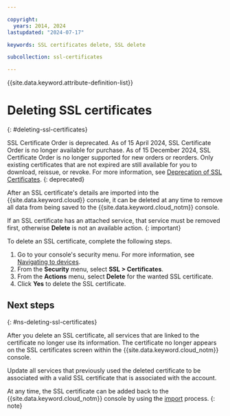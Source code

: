 ```yaml
---

copyright:
  years: 2014, 2024
lastupdated: "2024-07-17"

keywords: SSL certificates delete, SSL delete

subcollection: ssl-certificates

---
```

{{site.data.keyword.attribute-definition-list}}

# Deleting SSL certificates
{: #deleting-ssl-certificates}

SSL Certificate Order is deprecated. As of 15 April 2024, SSL Certificate Order is no longer available for purchase. As of 15 December 2024, SSL Certificate Order is no longer supported for new orders or reorders. Only existing certificates that are not expired are still available for you to download, reissue, or revoke. For more information, see [Deprecation of SSL Certificates](/docs/ssl-certificates?topic=ssl-certificates-deprecation).
{: deprecated}

After an SSL certificate's details are imported into the {{site.data.keyword.cloud}} console, it can be deleted at any time to remove all data from being saved to the {{site.data.keyword.cloud_notm}} console.

If an SSL certificate has an attached service, that service must be removed first, otherwise **Delete** is not an available action.
{: important}

To delete an SSL certificate, complete the following steps.

1. Go to your console's security menu. For more information, see [Navigating to devices](/docs/ssl-certificates?topic=ssl-certificates-navigating-devices).
2. From the **Security** menu, select **SSL > Certificates**.
3. From the **Actions** menu, select **Delete** for the wanted SSL certificate.
4. Click **Yes** to delete the SSL certificate.

## Next steps
{: #ns-deleting-ssl-certificates}

After you delete an SSL certificate, all services that are linked to the certificate no longer use its information. The certificate no longer appears on the SSL certificates screen within the {{site.data.keyword.cloud_notm}} console.

Update all services that previously used the deleted certificate to be associated with a valid SSL certificate that is associated with the account.

At any time, the SSL certificate can be added back to the {{site.data.keyword.cloud_notm}} console by using the [import](/docs/ssl-certificates?topic=ssl-certificates-importing-ssl-certificates) process.
{: note}
